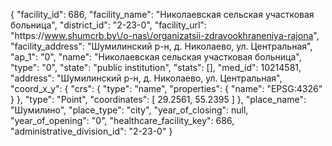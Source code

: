 {
    "facility_id": 686,
    "facility_name": "Николаевская сельская участковая больница",
    "district_id": "2-23-0",
    "facility_url": "https:\/\/www.shumcrb.by\/o-nas\/organizatsii-zdravookhraneniya-rajona",
    "facility_address": "Шумилинский р-н, д. Николаево, ул. Центральная",
    "ap_1": "0",
    "name": "Николаевская сельская участковая больница",
    "type": "0",
    "state": "public institution",
    "stats": [],
    "med_id": 10214581,
    "address": "Шумилинский р-н, д. Николаево, ул. Центральная",
    "coord_x_y": {
        "crs": {
            "type": "name",
            "properties": {
                "name": "EPSG:4326"
            }
        },
        "type": "Point",
        "coordinates": [
            29.2561,
            55.2395
        ]
    },
    "place_name": "Шумилино",
    "place_type": "city",
    "year_of_closing": null,
    "year_of_opening": "0",
    "healthcare_facility_key": 686,
    "administrative_division_id": "2-23-0"
}